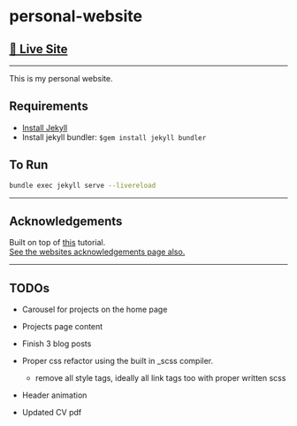 # personal-website

## [🔗 Live Site](https://archieada.ms)

---

This is my personal website.

## Requirements

- [Install Jekyll](https://jekyllrb.com/docs/installation/)
- Install jekyll bundler: `$gem install jekyll bundler`

## To Run

```sh
bundle exec jekyll serve --livereload
```

---

## Acknowledgements

Built on top of [this](https://www.section.io/engineering-education/build-a-jekyll-site/) tutorial.  
[See the websites acknowledgements page also.](https://archieada.ms/acknowledgements)

---

## TODOs

- Carousel for projects on the home page

- Projects page content
- Finish 3 blog posts
- Proper css refactor using the built in _scss compiler.
  - remove all style tags, ideally all link tags too with proper written scss

- Header animation
- Updated CV pdf